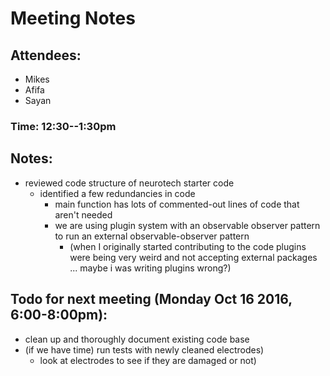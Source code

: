 # Meeting Notes

## Attendees:
* Mikes
* Afifa
* Sayan

### Time: 12:30--1:30pm

## Notes:
- reviewed code structure of neurotech starter code
  - identified a few redundancies in code
    - main function has lots of commented-out lines of code that aren't needed
    - we are using plugin system with an observable observer pattern to run an external observable-observer pattern
      - (when I originally started contributing to the code plugins were being very weird and not accepting external packages ... maybe i was writing plugins wrong?)

## Todo for next meeting (Monday Oct 16 2016, 6:00-8:00pm):
- clean up and thoroughly document existing code base
- (if we have time) run tests with newly cleaned electrodes)
  - look at electrodes to see if they are damaged or not)

